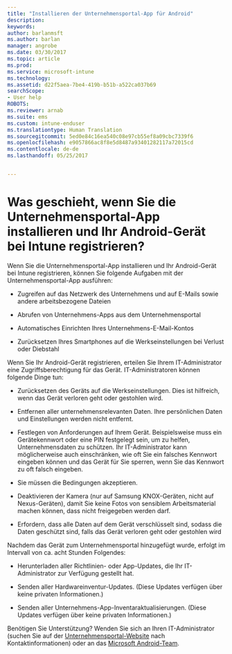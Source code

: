 ```yaml
---
title: "Installieren der Unternehmensportal-App für Android"
description: 
keywords: 
author: barlanmsft
ms.author: barlan
manager: angrobe
ms.date: 03/30/2017
ms.topic: article
ms.prod: 
ms.service: microsoft-intune
ms.technology: 
ms.assetid: d22f5aea-7be4-419b-b51b-a522ca037b69
searchScope:
- User help
ROBOTS: 
ms.reviewer: arnab
ms.suite: ems
ms.custom: intune-enduser
ms.translationtype: Human Translation
ms.sourcegitcommit: 5ed0e84c16ea540c08e97cb55ef8a09cbc7339f6
ms.openlocfilehash: e9057866ac8f8e5d8487a93401282117a72015cd
ms.contentlocale: de-de
ms.lasthandoff: 05/25/2017


---
```


# <a name="what-happens-if-you-install-the-company-portal-app-and-enroll-your-android-device-in-intune"></a>Was geschieht, wenn Sie die Unternehmensportal-App installieren und Ihr Android-Gerät bei Intune registrieren?

Wenn Sie die Unternehmensportal-App installieren und Ihr Android-Gerät bei Intune registrieren, können Sie folgende Aufgaben mit der Unternehmensportal-App ausführen:

-   Zugreifen auf das Netzwerk des Unternehmens und auf E-Mails sowie andere arbeitsbezogene Dateien

-   Abrufen von Unternehmens-Apps aus dem Unternehmensportal

-   Automatisches Einrichten Ihres Unternehmens-E-Mail-Kontos

-   Zurücksetzen Ihres Smartphones auf die Werkseinstellungen bei Verlust oder Diebstahl

Wenn Sie Ihr Android-Gerät registrieren, erteilen Sie Ihrem IT-Administrator eine Zugriffsberechtigung für das Gerät. IT-Administratoren können folgende Dinge tun:

-   Zurücksetzen des Geräts auf die Werkseinstellungen. Dies ist hilfreich, wenn das Gerät verloren geht oder gestohlen wird.

-   Entfernen aller unternehmensrelevanten Daten. Ihre persönlichen Daten und Einstellungen werden nicht entfernt.

-   Festlegen von Anforderungen auf Ihrem Gerät. Beispielsweise muss ein Gerätekennwort oder eine PIN festgelegt sein, um zu helfen, Unternehmensdaten zu schützen. Ihr IT-Administrator kann möglicherweise auch einschränken, wie oft Sie ein falsches Kennwort eingeben können und das Gerät für Sie sperren, wenn Sie das Kennwort zu oft falsch eingeben.

-   Sie müssen die Bedingungen akzeptieren.

-   Deaktivieren der Kamera (nur auf Samsung KNOX-Geräten, nicht auf Nexus-Geräten), damit Sie keine Fotos von sensiblem Arbeitsmaterial machen können, dass nicht freigegeben werden darf.

-   Erfordern, dass alle Daten auf dem Gerät verschlüsselt sind, sodass die Daten geschützt sind, falls das Gerät verloren geht oder gestohlen wird

Nachdem das Gerät zum Unternehmensportal hinzugefügt wurde, erfolgt im Intervall von ca. acht Stunden Folgendes:

-   Herunterladen aller Richtlinien- oder App-Updates, die Ihr IT-Administrator zur Verfügung gestellt hat.

-   Senden aller Hardwareinventur-Updates. (Diese Updates verfügen über keine privaten Informationen.)

-   Senden aller Unternehmens-App-Inventaraktualisierungen. (Diese Updates verfügen über keine privaten Informationen.)

Benötigen Sie Unterstützung? Wenden Sie sich an Ihren IT-Administrator (suchen Sie auf der [Unternehmensportal-Website](https://portal.manage.microsoft.com) nach Kontaktinformationen) oder an das <a href="mailto:wintunedroidfbk@microsoft.com?subject=I'm having trouble installing the Company Portal app on my Android device&body=Describe the issue you're experiencing here.">Microsoft Android-Team</a>.

